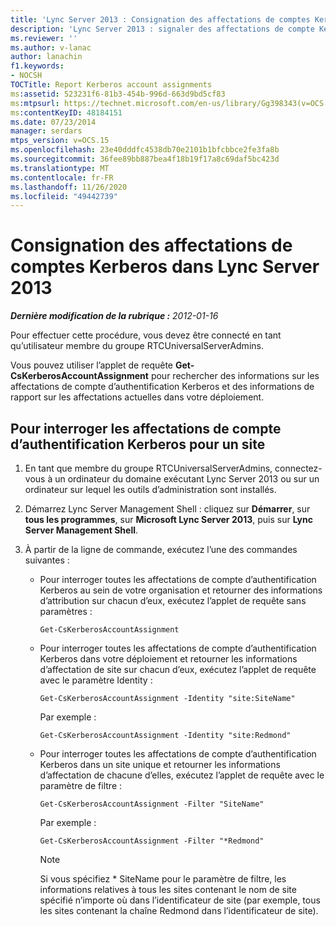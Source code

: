 ```yaml
---
title: 'Lync Server 2013 : Consignation des affectations de comptes Kerberos'
description: 'Lync Server 2013 : signaler des affectations de compte Kerberos.'
ms.reviewer: ''
ms.author: v-lanac
author: lanachin
f1.keywords:
- NOCSH
TOCTitle: Report Kerberos account assignments
ms:assetid: 523231f6-81b3-454b-996d-663d9bd5cf83
ms:mtpsurl: https://technet.microsoft.com/en-us/library/Gg398343(v=OCS.15)
ms:contentKeyID: 48184151
ms.date: 07/23/2014
manager: serdars
mtps_version: v=OCS.15
ms.openlocfilehash: 23e40dddfc4538db70e2101b1bfcbbce2fe3fa8b
ms.sourcegitcommit: 36fee89bb887bea4f18b19f17a8c69daf5bc423d
ms.translationtype: MT
ms.contentlocale: fr-FR
ms.lasthandoff: 11/26/2020
ms.locfileid: "49442739"
---
```

# <a name="report-kerberos-account-assignments-in-lync-server-2013"></a>Consignation des affectations de comptes Kerberos dans Lync Server 2013

<div data-xmlns="http://www.w3.org/1999/xhtml">

<div class="topic" data-xmlns="http://www.w3.org/1999/xhtml" data-msxsl="urn:schemas-microsoft-com:xslt" data-cs="https://msdn.microsoft.com/">

<div data-asp="https://msdn2.microsoft.com/asp">



</div>

<div id="mainSection">

<div id="mainBody">

<span> </span>

_**Dernière modification de la rubrique :** 2012-01-16_

Pour effectuer cette procédure, vous devez être connecté en tant qu’utilisateur membre du groupe RTCUniversalServerAdmins.

Vous pouvez utiliser l’applet de requête **Get-CsKerberosAccountAssignment** pour rechercher des informations sur les affectations de compte d’authentification Kerberos et des informations de rapport sur les affectations actuelles dans votre déploiement.

<div>

## <a name="to-query-kerberos-authentication-account-assignments-for-a-site"></a>Pour interroger les affectations de compte d’authentification Kerberos pour un site

1.  En tant que membre du groupe RTCUniversalServerAdmins, connectez-vous à un ordinateur du domaine exécutant Lync Server 2013 ou sur un ordinateur sur lequel les outils d’administration sont installés.

2.  Démarrez Lync Server Management Shell : cliquez sur **Démarrer**, sur **tous les programmes**, sur **Microsoft Lync Server 2013**, puis sur **Lync Server Management Shell**.

3.  À partir de la ligne de commande, exécutez l’une des commandes suivantes :
    
      - Pour interroger toutes les affectations de compte d’authentification Kerberos au sein de votre organisation et retourner des informations d’attribution sur chacun d’eux, exécutez l’applet de requête sans paramètres :
        
            Get-CsKerberosAccountAssignment
    
      - Pour interroger toutes les affectations de compte d’authentification Kerberos dans votre déploiement et retourner les informations d’affectation de site sur chacun d’eux, exécutez l’applet de requête avec le paramètre Identity :
        
            Get-CsKerberosAccountAssignment -Identity "site:SiteName"
        
        Par exemple :
        
            Get-CsKerberosAccountAssignment -Identity "site:Redmond"
    
      - Pour interroger toutes les affectations de compte d’authentification Kerberos dans un site unique et retourner les informations d’affectation de chacune d’elles, exécutez l’applet de requête avec le paramètre de filtre :
        
            Get-CsKerberosAccountAssignment -Filter "SiteName"
        
        Par exemple :
        
            Get-CsKerberosAccountAssignment -Filter "*Redmond"
        
        <div>
        

        > [!NOTE]  
        > Si vous spécifiez * SiteName pour le paramètre de filtre, les informations relatives à tous les sites contenant le nom de site spécifié n’importe où dans l’identificateur de site (par exemple, tous les sites contenant la chaîne Redmond dans l’identificateur de site).

        
        </div>

</div>

</div>

<span> </span>

</div>

</div>

</div>

